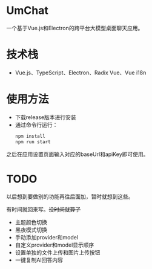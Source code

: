 # UmChat

一个基于Vue.js和Electron的跨平台大模型桌面聊天应用。

# 技术栈

- Vue.js、TypeScript、Electron、Radix Vue、Vue i18n

# 使用方法

- 下载release版本进行安装
- 通过命令行运行：
  ```bash
  npm install
  npm run start
  ```

之后在应用设置页面输入对应的baseUrl和apiKey即可使用。

# TODO

以后想到要做别的功能再往后面加，暂时就想到这些。

有时间就回来写。~~没时间就算了~~

- 主题颜色切换
- 黑夜模式切换
- 手动添加provider和model
- 自定义provider和model显示顺序
- 设置单独的文件上传和图片上传按钮
- 一键复制AI回答内容